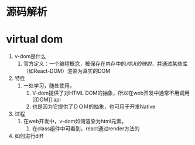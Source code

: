 # 源码解析

# virtual dom
1. v-dom是什么
	1. 官方定义：一个编程概念，被保存在内存中的*对UI的映射*，并通过某些库（如React-DOM）渲染为真实的DOM
2. 特性
	1. 一处学习，随处使用。
		1. V-dom提供了对HTML DOM的抽象，所以在web开发中通常不用调用[[DOM]] api
		2. 也是因为它提供了ＤＯＭ的抽象，也可用于开发Native
3. 过程
	1. 在web开发中，v-dom如何渲染为html元素。
		1. 在class组件中可看到，react通过render方法的
4. 如何进行diff